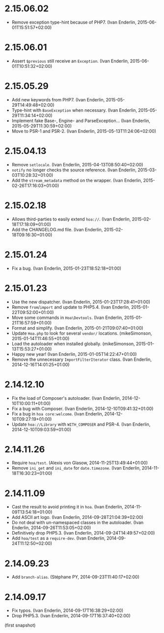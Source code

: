 # 2.15.06.02

  * Remove exception type-hint because of PHP7. (Ivan Enderlin, 2015-06-01T15:51:57+02:00)

# 2.15.06.01

  * Assert `$previous` still receive an `Exception`. (Ivan Enderlin, 2015-06-01T10:51:32+02:00)

# 2.15.05.29

  * Add new keywords from PHP7. (Ivan Enderlin, 2015-05-29T14:49:48+02:00)
  * Type-hint with `BaseException` when necessary. (Ivan Enderlin, 2015-05-29T11:34:14+02:00)
  * Implement fake Base-, Engine- and ParseException… (Ivan Enderlin, 2015-05-29T11:30:59+02:00)
  * Move to PSR-1 and PSR-2. (Ivan Enderlin, 2015-05-13T11:24:06+02:00)

# 2.15.04.13

  * Remove `setlocale`. (Ivan Enderlin, 2015-04-13T08:50:40+02:00)
  * `notify` no longer checks the source reference. (Ivan Enderlin, 2015-03-03T10:28:32+01:00)
  * Add the `stream_metadata` method on the wrapper. (Ivan Enderlin, 2015-02-26T17:16:03+01:00)

# 2.15.02.18

  * Allows third-parties to easily extend `hoa://`. (Ivan Enderlin, 2015-02-18T17:18:09+01:00)
  * Add the CHANGELOG.md file. (Ivan Enderlin, 2015-02-18T09:16:30+01:00)

# 2.15.01.24

  * Fix a bug. (Ivan Enderlin, 2015-01-23T18:52:18+01:00)

# 2.15.01.23

  * Use the new dispatcher. (Ivan Enderlin, 2015-01-23T17:28:41+01:00)
  * Remove `from`/`import` and update to PHP5.4. (Ivan Enderlin, 2015-01-22T09:52:00+01:00)
  * Move some commands in `Hoa\Devtools`. (Ivan Enderlin, 2015-01-21T16:57:59+01:00)
  * Format and simplify. (Ivan Enderlin, 2015-01-21T09:07:40+01:00)
  * Update `Hoa.php` to look for several `vendor/` locations. (mikeSimonson, 2015-01-14T11:46:55+01:00)
  * Load the autoloader when installed globally. (mikeSimonson, 2015-01-13T15:53:27+01:00)
  * Happy new year! (Ivan Enderlin, 2015-01-05T14:22:47+01:00)
  * Remove the unnecessary `ImportFilterIterator` class. (Ivan Enderlin, 2014-12-16T14:01:25+01:00)

# 2.14.12.10

  * Fix the load of Composer's autoloader. (Ivan Enderlin, 2014-12-10T10:00:11+01:00)
  * Fix a bug with Composer. (Ivan Enderlin, 2014-12-10T09:41:32+01:00)
  * Fix a bug in `hoa core:welcome`. (Ivan Enderlin, 2014-12-10T09:27:19+01:00)
  * Update `hoa://Library` with `WITH_COMPOSER` and PSR-4. (Ivan Enderlin, 2014-12-10T09:03:59+01:00)

# 2.14.11.26

  * Require `hoa/test`. (Alexis von Glasow, 2014-11-25T13:49:44+01:00)
  * Remove `ini_get` and `ini_date` for `date.timezone`. (Ivan Enderlin, 2014-11-18T16:30:23+01:00)

# 2.14.11.09

  * Cast the result to avoid printing it in `hoa`. (Ivan Enderlin, 2014-11-09T13:54:18+01:00)
  * Add ASCII art logo. (Ivan Enderlin, 2014-09-28T21:04:39+02:00)
  * Do not deal with un-namespaced classes in the autoloader. (Ivan Enderlin, 2014-09-26T11:53:05+02:00)
  * Definitively drop PHP5.3. (Ivan Enderlin, 2014-09-24T14:49:57+02:00)
  * Add `hoa/test` as a `require-dev`. (Ivan Enderlin, 2014-09-24T11:12:50+02:00)

# 2.14.09.23

  * Add `branch-alias`. (Stéphane PY, 2014-09-23T11:40:17+02:00)

# 2.14.09.17

  * Fix typos. (Ivan Enderlin, 2014-09-17T16:38:29+02:00)
  * Drop PHP5.3. (Ivan Enderlin, 2014-09-17T16:37:40+02:00)

(first snapshot)
